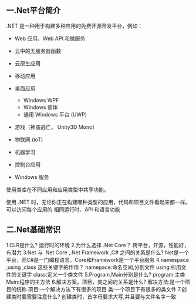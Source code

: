 ## 一.Net平台简介

 .NET 是一种用于构建多种应用的免费开源开发平台，例如：

- Web 应用、Web API 和微服务 

- 云中的无服务器函数

- 云原生应用 

- 移动应用 

- 桌面应用 
  - Windows WPF 
  - Windows 窗体 
  - 通用 Windows 平台 (UWP) 
  
- 游戏（神庙逃亡，  Unity3D Mono）

- 物联网 (IoT) 

- 机器学习 

- 控制台应用 

- Windows 服务 

使用类库在不同应用和应用类型中共享功能。

使用 .NET 时，无论你正在构建哪种类型的应用，代码和项目文件看起来都一样。 可以访问每个应用的 相同运行时、API 和语言功能

## 二.Net基础常识

 1.CLR是什么?
	运行时的环境
 2.为什么选择 .Net Core？
	跨平台，开源，性能好，有潜力
 3.Net 与 .Net Core ,.Net Framework ,C# 之间的关系是什么?
	Net是一个平台，而C#是一门编程语言，Core和Framework是一个平台服务
 4.namespace ,using ,class 这些关键字的作用？
	namepace:命名空间,分割文件
	using:引用文件的关键字
	class:定义一个类文件
 5.Program,Main分别是什么?
	program:主类
	Main:程序的主方法
 6.解决方案，项目，类之间的关系是什么?
 	解决方法:是一个项目的统称
 	项目:一个解决方法下有很多的项目
 	类:一个项目下有很多的类文件
  7.创建类时要需要注意什么?
	创建类时，首字母要求大写,并且要与文件名字一致